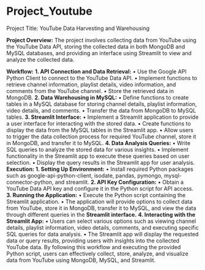 # Project_Youtube
Project Title: YouTube Data Harvesting and Warehousing

**Project Overview:**
The project involves collecting data from YouTube using the YouTube Data API, storing the collected data in both MongoDB and MySQL databases, and providing an interface using Streamlit to view and analyze the collected data.

**Workflow:**
**1.	API Connection and Data Retrieval:**
•	Use the Google API Python Client to connect to the YouTube Data API.
•	Implement functions to retrieve channel information, playlist details, video information, and comments from the YouTube channel.
•	Store the retrieved data in MongoDB.
**2.	Data Warehousing in MySQL:**
•	Define functions to create tables in a MySQL database for storing channel details, playlist information, video details, and comments.
•	Transfer the data from MongoDB to MySQL tables.
**3.	Streamlit Interface:**
•	Implement a Streamlit application to provide a user interface for interacting with the stored data.
•	Create functions to display the data from the MySQL tables in the Streamlit app.
•	Allow users to trigger the data collection process for required YouTube channel, store it in MongoDB, and transfer it to MySQL.
**4.	Data Analysis Queries:**
•	Write SQL queries to analyze the stored data for various insights.
•	Implement functionality in the Streamlit app to execute these queries based on user selection.
•	Display the query results in the Streamlit app for user analysis.
**Execution:**
**1.	Setting Up Environment:**
•	Install required Python packages such as google-api-python-client, isodate, pandas, pymongo, mysql-connector-python, and streamlit.
**2.	API Key Configuration:**
•	Obtain a YouTube Data API key and configure it in the Python script for API access.
**3.	Running the Application:**
•	Execute the Python script containing the Streamlit application.
•	The application will provide options to collect data from YouTube, store it in MongoDB, transfer it to MySQL, and view the data through different queries in the **Streamlit interface.**
**4.	Interacting with the Streamlit App:**
•	Users can select various options such as viewing channel details, playlist information, video details, comments, and executing specific SQL queries for data analysis.
•	The Streamlit app will display the requested data or query results, providing users with insights into the collected YouTube data.
By following this workflow and executing the provided Python script, users can effectively collect, store, analyze, and visualize data from YouTube using MongoDB, MySQL, and Streamlit.


